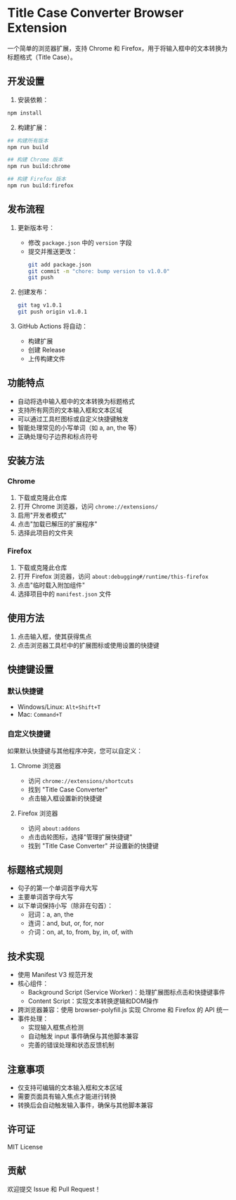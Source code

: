 # Title Case Converter Browser Extension

一个简单的浏览器扩展，支持 Chrome 和 Firefox，用于将输入框中的文本转换为标题格式（Title Case）。

## 开发设置

1. 安装依赖：

```bash
npm install
```

2. 构建扩展：

```bash
## 构建所有版本
npm run build

## 构建 Chrome 版本
npm run build:chrome

## 构建 Firefox 版本
npm run build:firefox
```

## 发布流程

1. 更新版本号：
   - 修改 `package.json` 中的 `version` 字段
   - 提交并推送更改：
     ```bash
     git add package.json
     git commit -m "chore: bump version to v1.0.0"
     git push
     ```

2. 创建发布：
   ```bash
   git tag v1.0.1
   git push origin v1.0.1
   ```

3. GitHub Actions 将自动：
   - 构建扩展
   - 创建 Release
   - 上传构建文件

## 功能特点

- 自动将选中输入框中的文本转换为标题格式
- 支持所有网页的文本输入框和文本区域
- 可以通过工具栏图标或自定义快捷键触发
- 智能处理常见的小写单词（如 a, an, the 等）
- 正确处理句子边界和标点符号

## 安装方法

### Chrome
1. 下载或克隆此仓库
2. 打开 Chrome 浏览器，访问 `chrome://extensions/`
3. 启用"开发者模式"
4. 点击"加载已解压的扩展程序"
5. 选择此项目的文件夹

### Firefox
1. 下载或克隆此仓库
2. 打开 Firefox 浏览器，访问 `about:debugging#/runtime/this-firefox`
3. 点击"临时载入附加组件"
4. 选择项目中的 `manifest.json` 文件

## 使用方法

1. 点击输入框，使其获得焦点
2. 点击浏览器工具栏中的扩展图标或使用设置的快捷键

## 快捷键设置

### 默认快捷键
- Windows/Linux: `Alt+Shift+T`
- Mac: `Command+T`

### 自定义快捷键
如果默认快捷键与其他程序冲突，您可以自定义：

1. Chrome 浏览器
   - 访问 `chrome://extensions/shortcuts`
   - 找到 "Title Case Converter"
   - 点击输入框设置新的快捷键

2. Firefox 浏览器
   - 访问 `about:addons`
   - 点击齿轮图标，选择"管理扩展快捷键"
   - 找到 "Title Case Converter" 并设置新的快捷键

## 标题格式规则

- 句子的第一个单词首字母大写
- 主要单词首字母大写
- 以下单词保持小写（除非在句首）：
  - 冠词：a, an, the
  - 连词：and, but, or, for, nor
  - 介词：on, at, to, from, by, in, of, with

## 技术实现

- 使用 Manifest V3 规范开发
- 核心组件：
  - Background Script (Service Worker)：处理扩展图标点击和快捷键事件
  - Content Script：实现文本转换逻辑和DOM操作
- 跨浏览器兼容：使用 browser-polyfill.js 实现 Chrome 和 Firefox 的 API 统一
- 事件处理：
  - 实现输入框焦点检测
  - 自动触发 input 事件确保与其他脚本兼容
  - 完善的错误处理和状态反馈机制

## 注意事项

- 仅支持可编辑的文本输入框和文本区域
- 需要页面具有输入焦点才能进行转换
- 转换后会自动触发输入事件，确保与其他脚本兼容

## 许可证

MIT License

## 贡献

欢迎提交 Issue 和 Pull Request！
